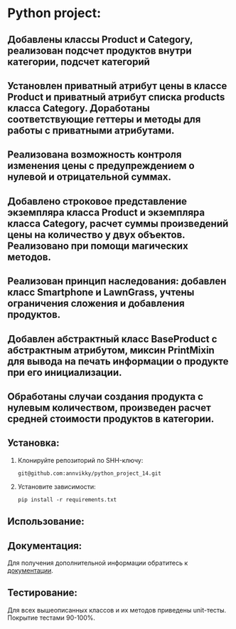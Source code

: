 # Python project: 

## Добавлены классы Product и Category, реализован подсчет продуктов внутри категории, подсчет категорий
## Установлен приватный атрибут цены в классе Product и приватный атрибут списка products класса Category. Доработаны соответствующие геттеры и методы для работы с приватными атрибутами.
## Реализована возможность контроля изменения цены с предупреждением о нулевой и отрицательной суммах.
## Добавлено строковое представление экземпляра класса Product и экземпляра класса Category, расчет суммы произведений цены на количество у двух объектов. Реализовано при помощи магических методов.
## Реализован принцип наследования: добавлен класс Smartphone и LawnGrass, учтены ограничения сложения и добавления продуктов.
## Добавлен абстрактный класс BaseProduct с абстрактным атрибутом, миксин PrintMixin для вывода на печать информации о продукте при его инициализации.
## Обработаны случаи создания продукта с нулевым количеством, произведен расчет средней стоимости продуктов в категории.

## Установка:
1. Клонируйте репозиторий по SHH-ключу:
    ```
    git@github.com:annvikky/python_project_14.git
    ```
2. Установите зависимости:
    ```
    pip install -r requirements.txt
    ```
## Использование: 



## Документация:

Для получения дополнительной информации обратитесь к [документации](README.md).

## Тестирование:

Для всех вышеописанных классов и их методов приведены unit-тесты. Покрытие тестами 90-100%.
